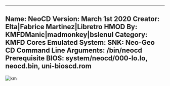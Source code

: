 -----------------------
Name: NeoCD
Version: March 1st 2020
Creator: Elta|Fabrice Martinez|Libretro
HMOD By: KMFDManic|madmonkey|bslenul
Category: KMFD Cores
Emulated System: SNK: Neo-Geo CD
Command Line Arguments: /bin/neocd 
Prerequisite BIOS: system/neocd/000-lo.lo, neocd.bin, uni-bioscd.rom
-----------------------
![km](https://i.imgur.com/mXEIfrH.png)
